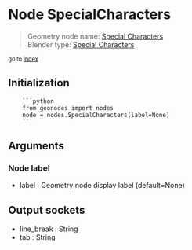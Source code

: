 
# Node SpecialCharacters

> Geometry node name: [Special Characters](https://docs.blender.org/manual/en/latest/modeling/geometry_nodes/text/special_characters.html)<br>
  Blender type: [Special Characters](https://docs.blender.org/api/current/bpy.types.FunctionNodeInputSpecialCharacters.html)
  
<sub>go to [index](/docs/index.md)</sub>

Initialization
--------------
        
        ```python
        from geonodes import nodes
        node = nodes.SpecialCharacters(label=None)
        ```



## Arguments


### Node label

- label : Geometry node display label (default=None)

## Output sockets

- line_break : String
- tab : String
